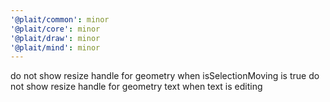 ```yaml
---
'@plait/common': minor
'@plait/core': minor
'@plait/draw': minor
'@plait/mind': minor
---
```


do not show resize handle for geometry when isSelectionMoving is true
do not show resize handle for geometry text when text is editing